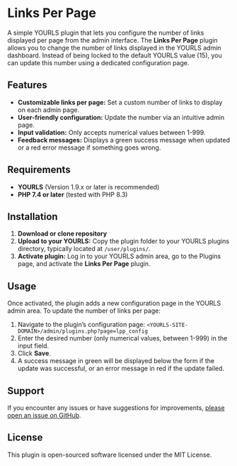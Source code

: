 # Links Per Page

A simple YOURLS plugin that lets you configure the number of links displayed per page from the admin interface. The **Links Per Page** plugin allows you to change the number of links displayed in the YOURLS admin dashboard. Instead of being locked to the default YOURLS value (15), you can update this number using a dedicated configuration page.

## Features

- **Customizable links per page:** Set a custom number of links to display on each admin page.
- **User-friendly configuration:** Update the number via an intuitive admin page.
- **Input validation:** Only accepts numerical values between 1-999.
- **Feedback messages:** Displays a green success message when updated or a red error message if something goes wrong.

## Requirements

- **YOURLS** (Version 1.9.x or later is recommended)
- **PHP 7.4 or later** (tested with PHP 8.3)

## Installation

  1. **Download or clone repository**
  2. **Upload to your YOURLS:** Copy the plugin folder to your YOURLS plugins directory, typically located at ```/user/plugins/```.
  3. **Activate plugin:** Log in to your YOURLS admin area, go to the Plugins page, and activate the **Links Per Page** plugin.

## Usage

  Once activated, the plugin adds a new configuration page in the YOURLS admin area. To update the number of links per page:
  1. Navigate to the plugin’s configuration page: ```<YOURLS-SITE-DOMAIN>/admin/plugins.php?page=lpp_config```
  2. Enter the desired number (only numerical values, between 1-999) in the input field.
  3. Click **Save**.
  4. A success message in green will be displayed below the form if the update was successful, or an error message in red if the update failed.

## Support

If you encounter any issues or have suggestions for improvements, [please open an issue on GitHub](https://github.com/toineenzo/YOURLS-Links-Per-Page/issues/new).

## License

This plugin is open-sourced software licensed under the MIT License.
